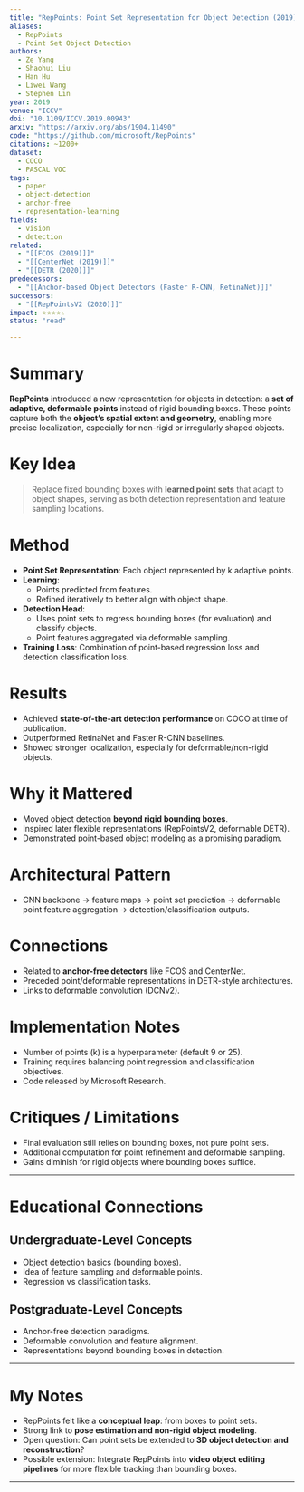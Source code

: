 ```yaml
---
title: "RepPoints: Point Set Representation for Object Detection (2019)"
aliases:
  - RepPoints
  - Point Set Object Detection
authors:
  - Ze Yang
  - Shaohui Liu
  - Han Hu
  - Liwei Wang
  - Stephen Lin
year: 2019
venue: "ICCV"
doi: "10.1109/ICCV.2019.00943"
arxiv: "https://arxiv.org/abs/1904.11490"
code: "https://github.com/microsoft/RepPoints"
citations: ~1200+
dataset:
  - COCO
  - PASCAL VOC
tags:
  - paper
  - object-detection
  - anchor-free
  - representation-learning
fields:
  - vision
  - detection
related:
  - "[[FCOS (2019)]]"
  - "[[CenterNet (2019)]]"
  - "[[DETR (2020)]]"
predecessors:
  - "[[Anchor-based Object Detectors (Faster R-CNN, RetinaNet)]]"
successors:
  - "[[RepPointsV2 (2020)]]"
impact: ⭐⭐⭐⭐☆
status: "read"

---
```


# Summary
**RepPoints** introduced a new representation for objects in detection: a **set of adaptive, deformable points** instead of rigid bounding boxes. These points capture both the **object’s spatial extent and geometry**, enabling more precise localization, especially for non-rigid or irregularly shaped objects.

# Key Idea
> Replace fixed bounding boxes with **learned point sets** that adapt to object shapes, serving as both detection representation and feature sampling locations.

# Method
- **Point Set Representation**: Each object represented by k adaptive points.  
- **Learning**:  
  - Points predicted from features.  
  - Refined iteratively to better align with object shape.  
- **Detection Head**:  
  - Uses point sets to regress bounding boxes (for evaluation) and classify objects.  
  - Point features aggregated via deformable sampling.  
- **Training Loss**: Combination of point-based regression loss and detection classification loss.  

# Results
- Achieved **state-of-the-art detection performance** on COCO at time of publication.  
- Outperformed RetinaNet and Faster R-CNN baselines.  
- Showed stronger localization, especially for deformable/non-rigid objects.  

# Why it Mattered
- Moved object detection **beyond rigid bounding boxes**.  
- Inspired later flexible representations (RepPointsV2, deformable DETR).  
- Demonstrated point-based object modeling as a promising paradigm.  

# Architectural Pattern
- CNN backbone → feature maps → point set prediction → deformable point feature aggregation → detection/classification outputs.  

# Connections
- Related to **anchor-free detectors** like FCOS and CenterNet.  
- Preceded point/deformable representations in DETR-style architectures.  
- Links to deformable convolution (DCNv2).  

# Implementation Notes
- Number of points (k) is a hyperparameter (default 9 or 25).  
- Training requires balancing point regression and classification objectives.  
- Code released by Microsoft Research.  

# Critiques / Limitations
- Final evaluation still relies on bounding boxes, not pure point sets.  
- Additional computation for point refinement and deformable sampling.  
- Gains diminish for rigid objects where bounding boxes suffice.  

---

# Educational Connections

## Undergraduate-Level Concepts
- Object detection basics (bounding boxes).  
- Idea of feature sampling and deformable points.  
- Regression vs classification tasks.  

## Postgraduate-Level Concepts
- Anchor-free detection paradigms.  
- Deformable convolution and feature alignment.  
- Representations beyond bounding boxes in detection.  

---

# My Notes
- RepPoints felt like a **conceptual leap**: from boxes to point sets.  
- Strong link to **pose estimation and non-rigid object modeling**.  
- Open question: Can point sets be extended to **3D object detection and reconstruction**?  
- Possible extension: Integrate RepPoints into **video object editing pipelines** for more flexible tracking than bounding boxes.  

---
